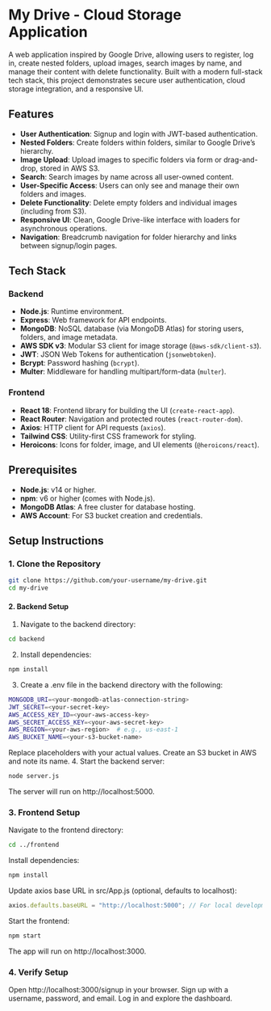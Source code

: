 # My Drive - Cloud Storage Application

A web application inspired by Google Drive, allowing users to register, log in, create nested folders, upload images, search images by name, and manage their content with delete functionality. Built with a modern full-stack tech stack, this project demonstrates secure user authentication, cloud storage integration, and a responsive UI.

## Features

- **User Authentication**: Signup and login with JWT-based authentication.
- **Nested Folders**: Create folders within folders, similar to Google Drive’s hierarchy.
- **Image Upload**: Upload images to specific folders via form or drag-and-drop, stored in AWS S3.
- **Search**: Search images by name across all user-owned content.
- **User-Specific Access**: Users can only see and manage their own folders and images.
- **Delete Functionality**: Delete empty folders and individual images (including from S3).
- **Responsive UI**: Clean, Google Drive-like interface with loaders for asynchronous operations.
- **Navigation**: Breadcrumb navigation for folder hierarchy and links between signup/login pages.

## Tech Stack

### Backend

- **Node.js**: Runtime environment.
- **Express**: Web framework for API endpoints.
- **MongoDB**: NoSQL database (via MongoDB Atlas) for storing users, folders, and image metadata.
- **AWS SDK v3**: Modular S3 client for image storage (`@aws-sdk/client-s3`).
- **JWT**: JSON Web Tokens for authentication (`jsonwebtoken`).
- **Bcrypt**: Password hashing (`bcrypt`).
- **Multer**: Middleware for handling multipart/form-data (`multer`).

### Frontend

- **React 18**: Frontend library for building the UI (`create-react-app`).
- **React Router**: Navigation and protected routes (`react-router-dom`).
- **Axios**: HTTP client for API requests (`axios`).
- **Tailwind CSS**: Utility-first CSS framework for styling.
- **Heroicons**: Icons for folder, image, and UI elements (`@heroicons/react`).

## Prerequisites

- **Node.js**: v14 or higher.
- **npm**: v6 or higher (comes with Node.js).
- **MongoDB Atlas**: A free cluster for database hosting.
- **AWS Account**: For S3 bucket creation and credentials.

## Setup Instructions

### 1. Clone the Repository

```bash
git clone https://github.com/your-username/my-drive.git
cd my-drive
```

#### 2. Backend Setup

1. Navigate to the backend directory:

```bash
cd backend
```

2. Install dependencies:

```bash
npm install
```

3. Create a .env file in the backend directory with the following:

```bash
MONGODB_URI=<your-mongodb-atlas-connection-string>
JWT_SECRET=<your-secret-key>
AWS_ACCESS_KEY_ID=<your-aws-access-key>
AWS_SECRET_ACCESS_KEY=<your-aws-secret-key>
AWS_REGION=<your-aws-region>  # e.g., us-east-1
AWS_BUCKET_NAME=<your-s3-bucket-name>
```

Replace placeholders with your actual values.
Create an S3 bucket in AWS and note its name. 4. Start the backend server:

```bash
node server.js
```

The server will run on http://localhost:5000.

### 3. Frontend Setup

Navigate to the frontend directory:

```bash
cd ../frontend
```

Install dependencies:

```bash
npm install
```

Update axios base URL in src/App.js (optional, defaults to localhost):

```javascript
axios.defaults.baseURL = "http://localhost:5000"; // For local development
```

Start the frontend:

```bash
npm start
```

The app will run on http://localhost:3000.

### 4. Verify Setup

Open http://localhost:3000/signup in your browser.
Sign up with a username, password, and email.
Log in and explore the dashboard.
